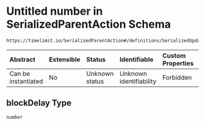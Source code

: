 # Untitled number in SerializedParentAction Schema

```txt
https://timelimit.io/SerializedParentAction#/definitions/SerializedUpdateCategoryBlockAllNotificationsAction/properties/blockDelay
```



| Abstract            | Extensible | Status         | Identifiable            | Custom Properties | Additional Properties | Access Restrictions | Defined In                                                                                        |
| :------------------ | :--------- | :------------- | :---------------------- | :---------------- | :-------------------- | :------------------ | :------------------------------------------------------------------------------------------------ |
| Can be instantiated | No         | Unknown status | Unknown identifiability | Forbidden         | Allowed               | none                | [SerializedParentAction.schema.json\*](SerializedParentAction.schema.json "open original schema") |

## blockDelay Type

`number`
